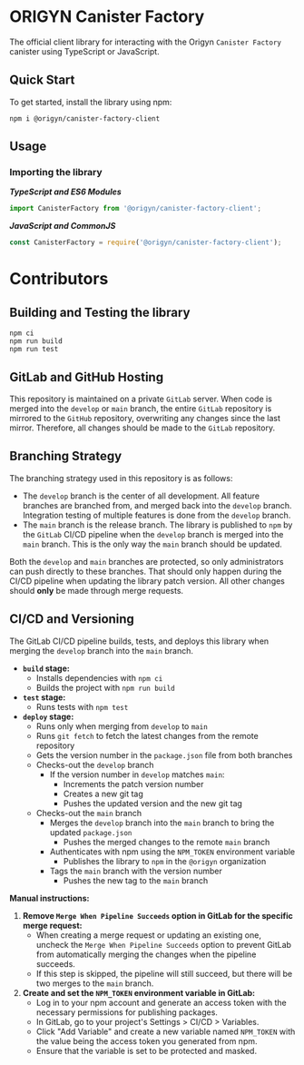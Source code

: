 # ORIGYN Canister Factory

The official client library for interacting with the Origyn `Canister Factory` canister using TypeScript or JavaScript.

## Quick Start

To get started, install the library using npm:

```
npm i @origyn/canister-factory-client
```

## Usage

### Importing the library

**_TypeScript and ES6 Modules_**

```typescript
import CanisterFactory from '@origyn/canister-factory-client';
```

**_JavaScript and CommonJS_**

```javascript
const CanisterFactory = require('@origyn/canister-factory-client');
```

# Contributors

## Building and Testing the library

```
npm ci
npm run build
npm run test
```

## GitLab and GitHub Hosting

This repository is maintained on a private `GitLab` server. When code is merged into the `develop` or `main` branch, the entire `GitLab` repository is mirrored to the `GitHub` repository, overwriting any changes since the last mirror. Therefore, all changes should be made to the `GitLab` repository.

## Branching Strategy

The branching strategy used in this repository is as follows:

- The `develop` branch is the center of all development. All feature branches are branched from, and merged back into the `develop` branch. Integration testing of multiple features is done from the `develop` branch.
- The `main` branch is the release branch. The library is published to `npm` by the `GitLab` CI/CD pipeline when the `develop` branch is merged into the `main` branch. This is the only way the `main` branch should be updated.

Both the `develop` and `main` branches are protected, so only administrators can push directly to these branches. That should only happen during the CI/CD pipeline when updating the library patch version. All other changes should **only** be made through merge requests.

## CI/CD and Versioning

The GitLab CI/CD pipeline builds, tests, and deploys this library when merging the `develop` branch into the `main` branch.

- **`build` stage:**
  - Installs dependencies with `npm ci`
  - Builds the project with `npm run build`
- **`test` stage:**
  - Runs tests with `npm test`
- **`deploy` stage:**
  - Runs only when merging from `develop` to `main`
  - Runs `git fetch` to fetch the latest changes from the remote repository
  - Gets the version number in the `package.json` file from both branches
  - Checks-out the `develop` branch
    - If the version number in `develop` matches `main`:
      - Increments the patch version number
      - Creates a new git tag
      - Pushes the updated version and the new git tag
  - Checks-out the `main` branch
    - Merges the `develop` branch into the `main` branch to bring the updated `package.json`
      - Pushes the merged changes to the remote `main` branch
    - Authenticates with npm using the `NPM_TOKEN` environment variable
      - Publishes the library to `npm` in the `@origyn` organization
    - Tags the `main` branch with the version number
      - Pushes the new tag to the `main` branch

**Manual instructions:**

1. **Remove `Merge When Pipeline Succeeds` option in GitLab for the specific merge request:**
   - When creating a merge request or updating an existing one, uncheck the `Merge When Pipeline Succeeds` option to prevent GitLab from automatically merging the changes when the pipeline succeeds.
   - If this step is skipped, the pipeline will still succeed, but there will be two merges to the `main` branch.
2. **Create and set the `NPM_TOKEN` environment variable in GitLab:**
   - Log in to your npm account and generate an access token with the necessary permissions for publishing packages.
   - In GitLab, go to your project's Settings > CI/CD > Variables.
   - Click "Add Variable" and create a new variable named `NPM_TOKEN` with the value being the access token you generated from npm.
   - Ensure that the variable is set to be protected and masked.

